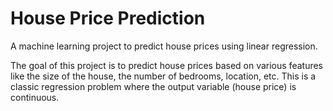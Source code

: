 # House Price Prediction

A machine learning project to predict house prices using linear regression.

The goal of this project is to predict house prices based on various features like the size of the house, the number of bedrooms, location, etc. This is a classic regression problem where the output variable (house price) is continuous.
